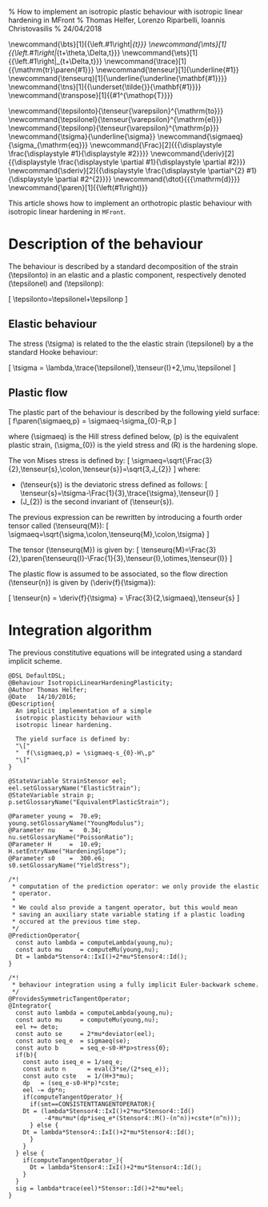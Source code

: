 % How to implement an isotropic plastic behaviour with isotropic linear hardening in MFront
% Thomas Helfer, Lorenzo Riparbelli, Ioannis Christovasilis
% 24/04/2018

\newcommand{\bts}[1]{{\left.#1\right|_{t}}}
\newcommand{\mts}[1]{{\left.#1\right|_{t+\theta\,\Delta\,t}}}
\newcommand{\ets}[1]{{\left.#1\right|_{t+\Delta\,t}}}
\newcommand{\trace}[1]{{\mathrm{tr}\paren{#1}}}
\newcommand{\tenseur}[1]{\underline{#1}}
\newcommand{\tenseurq}[1]{\underline{\underline{\mathbf{#1}}}}
\newcommand{\tns}[1]{{\underset{\tilde{}}{\mathbf{#1}}}}
\newcommand{\transpose}[1]{{#1^{\mathop{T}}}}

\newcommand{\tepsilonto}{\tenseur{\varepsilon}^{\mathrm{to}}}
\newcommand{\tepsilonel}{\tenseur{\varepsilon}^{\mathrm{el}}}
\newcommand{\tepsilonp}{\tenseur{\varepsilon}^{\mathrm{p}}}
\newcommand{\tsigma}{\underline{\sigma}}
\newcommand{\sigmaeq}{\sigma_{\mathrm{eq}}}
\newcommand{\Frac}[2]{{{\displaystyle \frac{\displaystyle #1}{\displaystyle #2}}}}
\newcommand{\deriv}[2]{{\displaystyle \frac{\displaystyle \partial #1}{\displaystyle \partial #2}}}
\newcommand{\sderiv}[2]{{\displaystyle \frac{\displaystyle \partial^{2} #1}{\displaystyle \partial #2^{2}}}}
\newcommand{\dtot}{{{\mathrm{d}}}}
\newcommand{\paren}[1]{{\left(#1\right)}}

This article shows how to implement an orthotropic plastic behaviour
with isotropic linear hardening in `MFront`.

# Description of the behaviour

The behaviour is described by a standard decomposition of the strain
\(\tepsilonto\) in an elastic and a plastic component, respectively
denoted \(\tepsilonel\) and \(\tepsilonp\):

\[
\tepsilonto=\tepsilonel+\tepsilonp
\]

## Elastic behaviour

The stress \(\tsigma\) is related to the the elastic strain
\(\tepsilonel\) by a the standard Hooke behaviour:

\[
\tsigma = \lambda\,\trace{\tepsilonel}\,\tenseur{I}+2\,\mu\,\tepsilonel
\]

## Plastic flow

The plastic part of the behaviour is described by the following yield
surface:
\[
f\paren{\sigmaeq,p} = \sigmaeq-\sigma_{0}-R\,p
\]

where \(\sigmaeq\) is the Hill stress defined below, \(p\) is the
equivalent plastic strain, \(\sigma_{0}\) is the yield stress and
\(R\) is the hardening slope.

The von Mises stress is defined by:
\[
\sigmaeq=\sqrt{\Frac{3}{2}\,\tenseur{s}\,\colon\,\tenseur{s}}=\sqrt{3\,J_{2}}
\]
where:

- \(\tenseur{s}\) is the deviatoric stress defined as follows:
\[
\tenseur{s}=\tsigma-\Frac{1}{3}\,\trace{\tsigma}\,\tenseur{I}
\]
- \(J_{2}\) is the second invariant of \(\tenseur{s}\).

The previous expression can be rewritten by introducing a fourth order
tensor called \(\tenseurq{M}\):
\[
\sigmaeq=\sqrt{\sigma\,\colon\,\tenseurq{M}\,\colon\,\tsigma}
\]

The tensor \(\tenseurq{M}\) is given by:
\[
\tenseurq{M}=\Frac{3}{2}\,\paren{\tenseurq{I}-\Frac{1}{3}\,\tenseur{I}\,\otimes\,\tenseur{I}}
\]

The plastic flow is assumed to be associated, so the flow direction
\(\tenseur{n}\) is given by \(\deriv{f}{\tsigma}\):

\[
\tenseur{n} = \deriv{f}{\tsigma} = \Frac{3}{2\,\sigmaeq}\,\tenseur{s}
\]

# Integration algorithm

The previous constitutive equations will be integrated using a
standard implicit scheme.



~~~~{.cpp}
@DSL DefaultDSL;
@Behaviour IsotropicLinearHardeningPlasticity;
@Author Thomas Helfer;
@Date   14/10/2016;
@Description{
  An implicit implementation of a simple
  isotropic plasticity behaviour with
  isotropic linear hardening.

  The yield surface is defined by:
  "\["
  "  f(\sigmaeq,p) = \sigmaeq-s_{0}-H\,p"
  "\]"
}

@StateVariable StrainStensor eel;
eel.setGlossaryName("ElasticStrain");
@StateVariable strain p;
p.setGlossaryName("EquivalentPlasticStrain");

@Parameter young =  70.e9;
young.setGlossaryName("YoungModulus");
@Parameter nu    =   0.34;
nu.setGlossaryName("PoissonRatio");
@Parameter H     =  10.e9;
H.setEntryName("HardeningSlope");
@Parameter s0    =  300.e6;
s0.setGlossaryName("YieldStress");

/*!
 * computation of the prediction operator: we only provide the elastic
 * operator.
 *
 * We could also provide a tangent operator, but this would mean
 * saving an auxiliary state variable stating if a plastic loading
 * occured at the previous time step.
 */
@PredictionOperator{
  const auto lambda = computeLambda(young,nu);
  const auto mu     = computeMu(young,nu);
  Dt = lambda*Stensor4::IxI()+2*mu*Stensor4::Id();
}

/*!
 * behaviour integration using a fully implicit Euler-backwark scheme.
 */
@ProvidesSymmetricTangentOperator;
@Integrator{
  const auto lambda = computeLambda(young,nu);
  const auto mu     = computeMu(young,nu);
  eel += deto;
  const auto se     = 2*mu*deviator(eel);
  const auto seq_e  = sigmaeq(se);
  const auto b      = seq_e-s0-H*p>stress{0};
  if(b){
    const auto iseq_e = 1/seq_e;
    const auto n      = eval(3*se/(2*seq_e));
    const auto cste   = 1/(H+3*mu);
    dp   = (seq_e-s0-H*p)*cste;
    eel -= dp*n;
    if(computeTangentOperator_){
      if(smt==CONSISTENTTANGENTOPERATOR){
	Dt = (lambda*Stensor4::IxI()+2*mu*Stensor4::Id()
	      -4*mu*mu*(dp*iseq_e*(Stensor4::M()-(n^n))+cste*(n^n)));
      } else {
	Dt = lambda*Stensor4::IxI()+2*mu*Stensor4::Id();
      }
    }
  } else {
    if(computeTangentOperator_){
      Dt = lambda*Stensor4::IxI()+2*mu*Stensor4::Id();
    }
  }
  sig = lambda*trace(eel)*Stensor::Id()+2*mu*eel;
}
~~~~